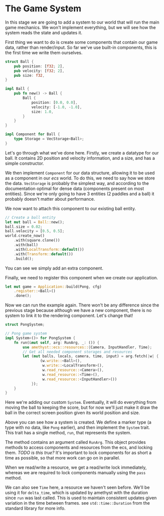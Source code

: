 # The Game System

In this stage we are going to add a system to our world that will run the main
game mechanics. We won't implement everything, but we will see how the system
reads the state and updates it.

First thing we want to do is create some components that contain our game data,
rather than render/input. So far we've use built-in components, this is the
first time we write them ourselves.

```rust
struct Ball {
    pub position: [f32; 2],
    pub velocity: [f32; 2],
    pub size: f32,
}

impl Ball {
    pub fn new() -> Ball {
        Ball {
            position: [0.0, 0.0],
            velocity: [-1.0, -1.0],
            size: 1.0,
        }
    }
}

impl Component for Ball {
    type Storage = VecStorage<Ball>;
}
```

Let's go through what we've done here. Firstly, we create a datatype for our
ball. It contains 2D position and velocity information, and a size, and has a
simple constructor.

We then implement `Component` for our data structure, allowing it to be used as
a component in our *ecs* world. To do this, we need to say how we store the
data. `VecStorage` is probably the simplest way, and according to the
documentation optimal for dense data (components present on most entities).
Since we're only going to have 3 entities (2 paddles and a ball) it probably
doesn't matter about performance.

We now want to attach this component to our existing ball entity.

```rust
// Create a ball entity
let mut ball = Ball::new();
ball.size = 0.02;
ball.velocity = [0.5, 0.5];
world.create_now()
    .with(square.clone())
    .with(ball)
    .with(LocalTransform::default())
    .with(Transform::default())
    .build();
```
You can see we simply add an extra component.

Finally, we need to register this component when we create our application.

```rust
let mut game = Application::build(Pong, cfg)
    .register::<Ball>()
    .done();
```

Now we can run the example again. There won't be any difference since the
previous stage because although we have a new component, there is no system to
link it to the rendering component. Let's change that!

```rust
struct PongSystem;

// Pong game system
impl System<()> for PongSystem {
    fn run(&mut self, arg: RunArg, _: ()) {
        use amethyst::ecs::resources::{Camera, InputHandler, Time};
        // Get all needed component storages and resources
        let (mut balls, locals, camera, time, input) = arg.fetch(|w| {
                (w.write::<Ball>(),
                 w.write::<LocalTransform>(),
                 w.read_resource::<Camera>(),
                 w.read_resource::<Time>(),
                 w.read_resource::<InputHandler>())
            });
    }
}
```

Here we're adding our custom `System`. Eventually, it will do everything from
moving the ball to keeping the score, but for now we'll just make it draw the
ball in the correct screen position given its world position and size.

Above you can see how a system is created. We define a marker type (a type with
no data, like `Pong` earlier), and then implement the `System` trait. This
trait has a single method, `run`, that represents the system.

The method contains an argument called `RunArg`. This object provides methods
to access components and resources from the ecs, and locking them. *TODO is this
true?* It's
important to lock components for as short a time as possible, so that more work
can go on in parallel.

When we read/write a resource, we get a read/write lock immediately, whereas we
are required to lock components manually using the `pass` method.

We can also see `Time` here, a resource we haven't seen before. We'll be using
it for `delta_time`, which is updated by amethyst with the duration since `run`
was last called. This is used to maintain consistent updates given variation in
the time between frames. see `std::time::Duration` from the standard library
for more info.
